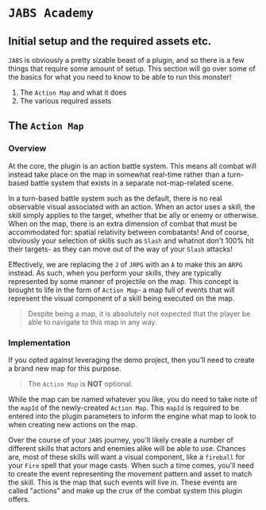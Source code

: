 # `JABS Academy`
## Initial setup and the required assets etc.
`JABS` is obviously a pretty sizable beast of a plugin, and so there is a few things that require some amount of setup.
This section will go over some of the basics for what you need to know to be able to run this monster!
1) The `Action Map` and what it does
2) The various required assets

## The `Action Map`
### Overview
At the core, the plugin is an action battle system. This means all combat will instead take place on the map in somewhat
real-time rather than a turn-based battle system that exists in a separate not-map-related scene.

In a turn-based battle system such as the default, there is no real observable visual associated with an action. When an
actor uses a skill, the skill simply applies to the target, whether that be ally or enemy or otherwise. When on the map,
there is an extra dimension of combat that must be accommodated for: spatial relativity between combatants! And of
course, obviously your selection of skills such as `Slash` and whatnot don't 100% hit their targets- as they can move
out of the way of your `Slash` attacks!

Effectively, we are replacing the `J` of `JRPG` with an `A` to make this an `ARPG` instead. As such, when you perform
your skills, they are typically represented by some manner of projectile on the map. This concept is brought to life in
the form of `Action Map`- a map full of events that will represent the visual component of a skill being executed on the
map.
> Despite being a map, it is absolutely not expected that the player be able to navigate to this map in any way.

### Implementation
If you opted against leveraging the demo project, then you'll need to create a brand new map for this purpose.

> The `Action Map` is **NOT** optional.

While the map can be named whatever you like, you do need to take note of the `mapId` of the newly-created `Action Map`.
This `mapId` is required to be entered into the plugin parameters to inform the engine what map to look to when creating
new actions on the map.

Over the course of your `JABS` journey, you'll likely create a number of different skills that actors and enemies alike
will be able to use. Chances are, most of these skills will want a visual component, like a `fireball` for your `Fire`
spell that your mage casts. When such a time comes, you'll need to create the event representing the movement pattern
and asset to match the skill. This is the map that such events will live in. These events are called "actions" and make
up the crux of the combat system this plugin offers.